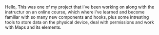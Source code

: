 Hello,
This was one of my project that i've been working on along with the instructur on an online course, 
which where i've learned and become familiar with so many new components and hooks, plus some intresting tools
to store data on the physical device, deal with permissions and work with Maps and its elements.
